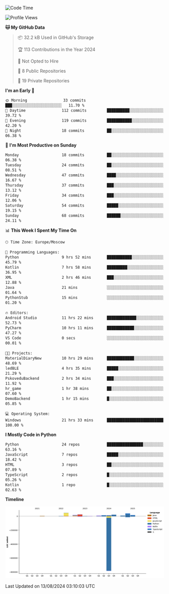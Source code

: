 <!--START_SECTION:waka-->
![Code Time](http://img.shields.io/badge/Code%20Time-460%20hrs%2056%20mins-blue)

![Profile Views](http://img.shields.io/badge/Profile%20Views-2-blue)

**🐱 My GitHub Data** 

> 📦 32.2 kB Used in GitHub's Storage 
 > 
> 🏆 113 Contributions in the Year 2024
 > 
> 🚫 Not Opted to Hire
 > 
> 📜 8 Public Repositories 
 > 
> 🔑 19 Private Repositories 
 > 
**I'm an Early 🐤** 

```text
🌞 Morning                33 commits          ███░░░░░░░░░░░░░░░░░░░░░░   11.70 % 
🌆 Daytime                112 commits         ██████████░░░░░░░░░░░░░░░   39.72 % 
🌃 Evening                119 commits         ███████████░░░░░░░░░░░░░░   42.20 % 
🌙 Night                  18 commits          ██░░░░░░░░░░░░░░░░░░░░░░░   06.38 % 
```
📅 **I'm Most Productive on Sunday** 

```text
Monday                   18 commits          ██░░░░░░░░░░░░░░░░░░░░░░░   06.38 % 
Tuesday                  24 commits          ██░░░░░░░░░░░░░░░░░░░░░░░   08.51 % 
Wednesday                47 commits          ████░░░░░░░░░░░░░░░░░░░░░   16.67 % 
Thursday                 37 commits          ███░░░░░░░░░░░░░░░░░░░░░░   13.12 % 
Friday                   34 commits          ███░░░░░░░░░░░░░░░░░░░░░░   12.06 % 
Saturday                 54 commits          █████░░░░░░░░░░░░░░░░░░░░   19.15 % 
Sunday                   68 commits          ██████░░░░░░░░░░░░░░░░░░░   24.11 % 
```


📊 **This Week I Spent My Time On** 

```text
🕑︎ Time Zone: Europe/Moscow

💬 Programming Languages: 
Python                   9 hrs 52 mins       ███████████░░░░░░░░░░░░░░   45.79 % 
Kotlin                   7 hrs 58 mins       █████████░░░░░░░░░░░░░░░░   36.95 % 
XML                      2 hrs 46 mins       ███░░░░░░░░░░░░░░░░░░░░░░   12.88 % 
Java                     21 mins             ░░░░░░░░░░░░░░░░░░░░░░░░░   01.64 % 
PythonStub               15 mins             ░░░░░░░░░░░░░░░░░░░░░░░░░   01.20 % 

🔥 Editors: 
Android Studio           11 hrs 22 mins      █████████████░░░░░░░░░░░░   52.73 % 
PyCharm                  10 hrs 11 mins      ████████████░░░░░░░░░░░░░   47.27 % 
VS Code                  0 secs              ░░░░░░░░░░░░░░░░░░░░░░░░░   00.01 % 

🐱‍💻 Projects: 
MaterialDiaryNew         10 hrs 29 mins      ████████████░░░░░░░░░░░░░   48.69 % 
ledBLE                   4 hrs 35 mins       █████░░░░░░░░░░░░░░░░░░░░   21.29 % 
PskoveduBackend          2 hrs 34 mins       ███░░░░░░░░░░░░░░░░░░░░░░   11.92 % 
hr_game                  1 hr 38 mins        ██░░░░░░░░░░░░░░░░░░░░░░░   07.60 % 
DemoBackend              1 hr 15 mins        █░░░░░░░░░░░░░░░░░░░░░░░░   05.85 % 

💻 Operating System: 
Windows                  21 hrs 33 mins      █████████████████████████   100.00 % 
```

**I Mostly Code in Python** 

```text
Python                   24 repos            ████████████████░░░░░░░░░   63.16 % 
JavaScript               7 repos             █████░░░░░░░░░░░░░░░░░░░░   18.42 % 
HTML                     3 repos             ██░░░░░░░░░░░░░░░░░░░░░░░   07.89 % 
TypeScript               2 repos             █░░░░░░░░░░░░░░░░░░░░░░░░   05.26 % 
Kotlin                   1 repo              █░░░░░░░░░░░░░░░░░░░░░░░░   02.63 % 
```



**Timeline**

![Lines of Code chart](https://raw.githubusercontent.com/adlemx/adlemx/main/assets/bar_graph.png)


 Last Updated on 13/08/2024 03:10:03 UTC
<!--END_SECTION:waka-->

